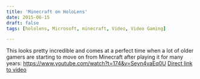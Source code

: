 ```yaml
---
title: 'Minecraft on HoloLens'
date: 2015-06-15
draft: false
tags: [hololens, Microsoft, minecraft, Video, Video Gaming]

---
```


This looks pretty incredible and comes at a perfect time when a lot of older gamers are starting to move on from Minecraft after playing it for many years: https://www.youtube.com/watch?t=174&v=Seyn4vaEq0U [Direct link to video](https://www.youtube.com/watch?t=174&v=Seyn4vaEq0U)